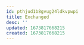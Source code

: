 ```yaml
---
id: pthjud1b8gvug24ldkvpwpi
title: Exchanged
desc: ''
updated: 1673817668215
created: 1673817668215
---
```

